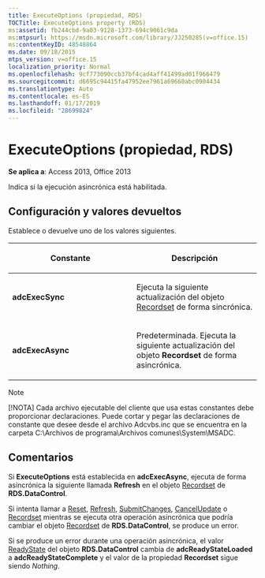 ```yaml
---
title: ExecuteOptions (propiedad, RDS)
TOCTitle: ExecuteOptions property (RDS)
ms:assetid: fb244cbd-9a03-9128-1373-694c9061c9da
ms:mtpsurl: https://msdn.microsoft.com/library/JJ250285(v=office.15)
ms:contentKeyID: 48548864
ms.date: 09/18/2015
mtps_version: v=office.15
localization_priority: Normal
ms.openlocfilehash: 9cf773090ccb37bf4cad4aff41499ad01f966479
ms.sourcegitcommit: d6695c94415fa47952ee7961a69660abc0904434
ms.translationtype: Auto
ms.contentlocale: es-ES
ms.lasthandoff: 01/17/2019
ms.locfileid: "28699824"
---
```

# <a name="executeoptions-property-rds"></a>ExecuteOptions (propiedad, RDS)


**Se aplica a**: Access 2013, Office 2013

Indica si la ejecución asincrónica está habilitada.

## <a name="settings-and-return-values"></a>Configuración y valores devueltos

Establece o devuelve uno de los valores siguientes.

<table>
<colgroup>
<col style="width: 50%" />
<col style="width: 50%" />
</colgroup>
<thead>
<tr class="header">
<th><p>Constante</p></th>
<th><p>Descripción</p></th>
</tr>
</thead>
<tbody>
<tr class="odd">
<td><p><strong>adcExecSync</strong></p></td>
<td><p>Ejecuta la siguiente actualización del objeto <a href="recordset-object-ado.md">Recordset</a> de forma sincrónica.</p></td>
</tr>
<tr class="even">
<td><p><strong>adcExecAsync</strong></p></td>
<td><p>Predeterminada. Ejecuta la siguiente actualización del objeto <strong>Recordset</strong> de forma asincrónica.</p></td>
</tr>
</tbody>
</table>

> [!NOTE]
> [!NOTA] Cada archivo ejecutable del cliente que usa estas constantes debe proporcionar declaraciones. Puede cortar y pegar las declaraciones de constante que desee desde el archivo Adcvbs.inc que se encuentra en la carpeta C:\Archivos de programa\Archivos comunes\System\MSADC.

## <a name="remarks"></a>Comentarios

Si **ExecuteOptions** está establecida en **adcExecAsync**, ejecuta de forma asincrónica la siguiente llamada **Refresh** en el objeto [Recordset](datacontrol-object-rds.md) de **RDS.DataControl**.

Si intenta llamar a [Reset](reset-method-rds.md), [Refresh](refresh-method-rds.md), [SubmitChanges](submitchanges-method-rds.md), [CancelUpdate](cancelupdate-method-ado.md) o [Recordset](recordset-sourcerecordset-properties-rds.md) mientras se ejecuta otra operación asincrónica que podría cambiar el objeto [Recordset](datacontrol-object-rds.md) de **RDS.DataControl**, se produce un error.

Si se produce un error durante una operación asincrónica, el valor [ReadyState](readystate-property-rds.md) del objeto **RDS.DataControl** cambia de **adcReadyStateLoaded** a **adcReadyStateComplete** y el valor de la propiedad **Recordset** sigue siendo *Nothing*.

